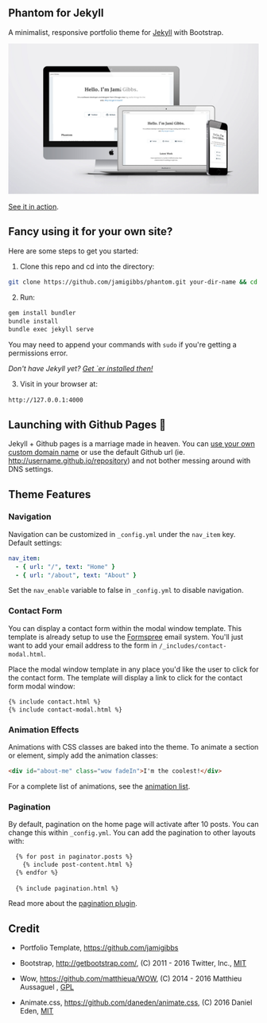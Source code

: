 ## Phantom for Jekyll

A minimalist, responsive portfolio theme for [Jekyll](http://jekyllrb.com/) with Bootstrap.

![preview](preview.jpg)

[See it in action](http://jamigibbs.github.io/phantom/).

## Fancy using it for your own site?

Here are some steps to get you started:

1. Clone this repo and cd into the directory:

```bash
git clone https://github.com/jamigibbs/phantom.git your-dir-name && cd your-dir-name
```

2. Run:

```bash
gem install bundler
bundle install
bundle exec jekyll serve
```

You may need to append your commands with `sudo` if you're getting a permissions error.

_Don't have Jekyll yet? [Get `er installed then!](http://jekyllrb.com/docs/installation/)_

3. Visit in your browser at:

`http://127.0.0.1:4000`

## Launching with Github Pages :rocket:

Jekyll + Github pages is a marriage made in heaven. You can [use your own custom domain name](https://help.github.com/articles/setting-up-a-custom-domain-with-github-pages/) or use the default Github url (ie. http://username.github.io/repository) and not bother messing around with DNS settings.

## Theme Features

### Navigation

Navigation can be customized in `_config.yml` under the `nav_item` key. Default settings:

```yaml
nav_item:
  - { url: "/", text: "Home" }
  - { url: "/about", text: "About" }
```

Set the `nav_enable` variable to false in `_config.yml` to disable navigation.

### Contact Form

You can display a contact form within the modal window template. This template is already setup to use the [Formspree](https://formspree.io) email system. You'll just want to add your email address to the form in `/_includes/contact-modal.html`.

Place the modal window template in any place you'd like the user to click for the contact form.
The template will display a link to click for the contact form modal window:

```liquid
{% include contact.html %}
{% include contact-modal.html %}
```

### Animation Effects

Animations with CSS classes are baked into the theme. To animate a section or element, simply add the animation classes:

```html
<div id="about-me" class="wow fadeIn">I'm the coolest!</div>
```

For a complete list of animations, see the [animation list](http://daneden.github.io/animate.css/).

### Pagination

By default, pagination on the home page will activate after 10 posts. You can change this within `_config.yml`. You can add the pagination to other layouts with:

```liquid
  {% for post in paginator.posts %}
    {% include post-content.html %}
  {% endfor %}

  {% include pagination.html %}
```

Read more about the [pagination plugin](http://jekyllrb.com/docs/pagination/).

## Credit

- Portfolio Template, https://github.com/jamigibbs

- Bootstrap, http://getbootstrap.com/, (C) 2011 - 2016 Twitter, Inc., [MIT](https://github.com/twbs/bootstrap/blob/master/LICENSE)

- Wow, https://github.com/matthieua/WOW, (C) 2014 - 2016 Matthieu Aussaguel
  , [GPL](https://github.com/matthieua/WOW#open-source-license)

- Animate.css, https://github.com/daneden/animate.css, (C) 2016 Daniel Eden, [MIT](https://github.com/daneden/animate.css/blob/master/LICENSE)
